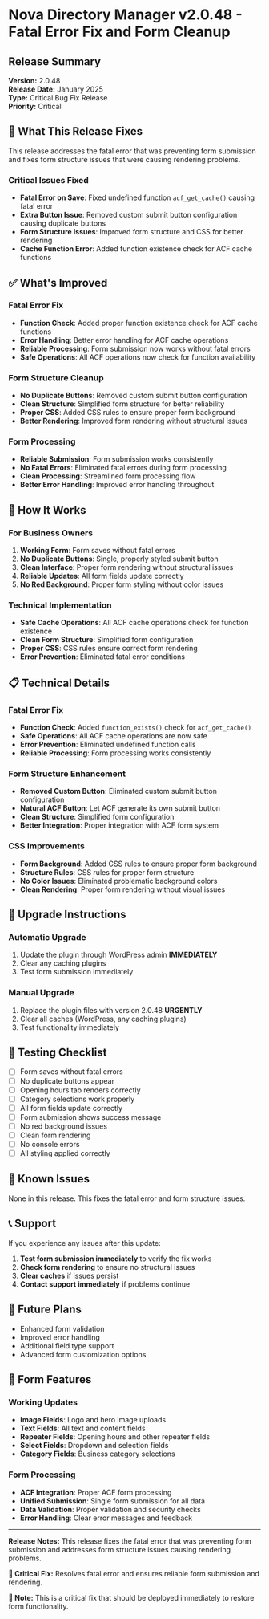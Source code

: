 # Nova Directory Manager v2.0.48 - Fatal Error Fix and Form Cleanup

## Release Summary

**Version:** 2.0.48  
**Release Date:** January 2025  
**Type:** Critical Bug Fix Release  
**Priority:** Critical

## 🔧 What This Release Fixes

This release addresses the fatal error that was preventing form submission and fixes form structure issues that were causing rendering problems.

### Critical Issues Fixed
- **Fatal Error on Save**: Fixed undefined function `acf_get_cache()` causing fatal error
- **Extra Button Issue**: Removed custom submit button configuration causing duplicate buttons
- **Form Structure Issues**: Improved form structure and CSS for better rendering
- **Cache Function Error**: Added function existence check for ACF cache functions

## ✅ What's Improved

### Fatal Error Fix
- **Function Check**: Added proper function existence check for ACF cache functions
- **Error Handling**: Better error handling for ACF cache operations
- **Reliable Processing**: Form submission now works without fatal errors
- **Safe Operations**: All ACF operations now check for function availability

### Form Structure Cleanup
- **No Duplicate Buttons**: Removed custom submit button configuration
- **Clean Structure**: Simplified form structure for better reliability
- **Proper CSS**: Added CSS rules to ensure proper form background
- **Better Rendering**: Improved form rendering without structural issues

### Form Processing
- **Reliable Submission**: Form submission works consistently
- **No Fatal Errors**: Eliminated fatal errors during form processing
- **Clean Processing**: Streamlined form processing flow
- **Better Error Handling**: Improved error handling throughout

## 🚀 How It Works

### For Business Owners
1. **Working Form**: Form saves without fatal errors
2. **No Duplicate Buttons**: Single, properly styled submit button
3. **Clean Interface**: Proper form rendering without structural issues
4. **Reliable Updates**: All form fields update correctly
5. **No Red Background**: Proper form styling without color issues

### Technical Implementation
- **Safe Cache Operations**: All ACF cache operations check for function existence
- **Clean Form Structure**: Simplified form configuration
- **Proper CSS**: CSS rules ensure correct form rendering
- **Error Prevention**: Eliminated fatal error conditions

## 📋 Technical Details

### Fatal Error Fix
- **Function Check**: Added `function_exists()` check for `acf_get_cache()`
- **Safe Operations**: All ACF cache operations are now safe
- **Error Prevention**: Eliminated undefined function calls
- **Reliable Processing**: Form processing works consistently

### Form Structure Enhancement
- **Removed Custom Button**: Eliminated custom submit button configuration
- **Natural ACF Button**: Let ACF generate its own submit button
- **Clean Structure**: Simplified form configuration
- **Better Integration**: Proper integration with ACF form system

### CSS Improvements
- **Form Background**: Added CSS rules to ensure proper form background
- **Structure Rules**: CSS rules for proper form structure
- **No Color Issues**: Eliminated problematic background colors
- **Clean Rendering**: Proper form rendering without visual issues

## 🔄 Upgrade Instructions

### Automatic Upgrade
1. Update the plugin through WordPress admin **IMMEDIATELY**
2. Clear any caching plugins
3. Test form submission immediately

### Manual Upgrade
1. Replace the plugin files with version 2.0.48 **URGENTLY**
2. Clear all caches (WordPress, any caching plugins)
3. Test functionality immediately

## 🧪 Testing Checklist

- [ ] Form saves without fatal errors
- [ ] No duplicate buttons appear
- [ ] Opening hours tab renders correctly
- [ ] Category selections work properly
- [ ] All form fields update correctly
- [ ] Form submission shows success message
- [ ] No red background issues
- [ ] Clean form rendering
- [ ] No console errors
- [ ] All styling applied correctly

## 🐛 Known Issues

None in this release. This fixes the fatal error and form structure issues.

## 📞 Support

If you experience any issues after this update:

1. **Test form submission immediately** to verify the fix works
2. **Check form rendering** to ensure no structural issues
3. **Clear caches** if issues persist
4. **Contact support immediately** if problems continue

## 🔮 Future Plans

- Enhanced form validation
- Improved error handling
- Additional field type support
- Advanced form customization options

## 🔧 Form Features

### Working Updates
- **Image Fields**: Logo and hero image uploads
- **Text Fields**: All text and content fields
- **Repeater Fields**: Opening hours and other repeater fields
- **Select Fields**: Dropdown and selection fields
- **Category Fields**: Business category selections

### Form Processing
- **ACF Integration**: Proper ACF form processing
- **Unified Submission**: Single form submission for all data
- **Data Validation**: Proper validation and security checks
- **Error Handling**: Clear error messages and feedback

---

**Release Notes:** This release fixes the fatal error that was preventing form submission and addresses form structure issues causing rendering problems.

**🔧 Critical Fix:** Resolves fatal error and ensures reliable form submission and rendering.

**🔄 Note:** This is a critical fix that should be deployed immediately to restore form functionality.
